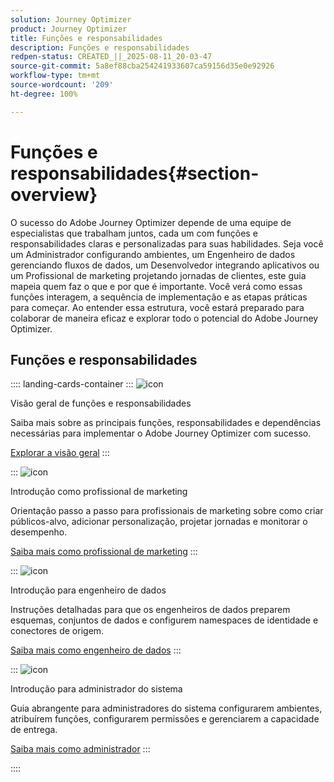 ```yaml
---
solution: Journey Optimizer
product: Journey Optimizer
title: Funções e responsabilidades
description: Funções e responsabilidades
redpen-status: CREATED_||_2025-08-11_20-03-47
source-git-commit: 5a8ef88cba254241933607ca59156d35e0e92926
workflow-type: tm+mt
source-wordcount: '209'
ht-degree: 100%

---
```



# Funções e responsabilidades{#section-overview}

O sucesso do Adobe Journey Optimizer depende de uma equipe de especialistas que trabalham juntos, cada um com funções e responsabilidades claras e personalizadas para suas habilidades. Seja você um Administrador configurando ambientes, um Engenheiro de dados gerenciando fluxos de dados, um Desenvolvedor integrando aplicativos ou um Profissional de marketing projetando jornadas de clientes, este guia mapeia quem faz o que e por que é importante. Você verá como essas funções interagem, a sequência de implementação e as etapas práticas para começar. Ao entender essa estrutura, você estará preparado para colaborar de maneira eficaz e explorar todo o potencial do Adobe Journey Optimizer.

## Funções e responsabilidades

:::: landing-cards-container
:::
![icon](https://cdn.experienceleague.adobe.com/icons/book.svg)

Visão geral de funções e responsabilidades

Saiba mais sobre as principais funções, responsabilidades e dependências necessárias para implementar o Adobe Journey Optimizer com sucesso.

[Explorar a visão geral](../using/start/quick-start.md)
:::

:::
![icon](https://cdn.experienceleague.adobe.com/icons/bullseye.svg)

Introdução como profissional de marketing

Orientação passo a passo para profissionais de marketing sobre como criar públicos-alvo, adicionar personalização, projetar jornadas e monitorar o desempenho.

[Saiba mais como profissional de marketing](../using/start/path/marketer.md)
:::

:::
![icon](https://cdn.experienceleague.adobe.com/icons/code-branch.svg)

Introdução para engenheiro de dados

Instruções detalhadas para que os engenheiros de dados preparem esquemas, conjuntos de dados e configurem namespaces de identidade e conectores de origem.

[Saiba mais como engenheiro de dados](../using/start/path/data-engineer.md)
:::

:::
![icon](https://cdn.experienceleague.adobe.com/icons/gear.svg)

Introdução para administrador do sistema

Guia abrangente para administradores do sistema configurarem ambientes, atribuírem funções, configurarem permissões e gerenciarem a capacidade de entrega.

[Saiba mais como administrador](../using/start/path/administrator.md)
:::

::::

